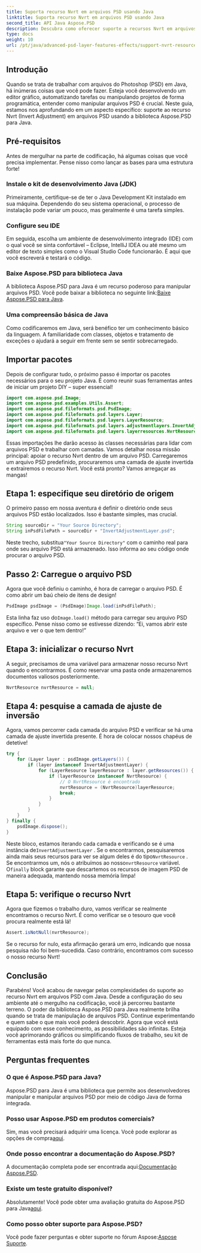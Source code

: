 ```yaml
---
title: Suporta recurso Nvrt em arquivos PSD usando Java
linktitle: Suporta recurso Nvrt em arquivos PSD usando Java
second_title: API Java Aspose.PSD
description: Descubra como oferecer suporte a recursos Nvrt em arquivos PSD usando Java. Aprenda a carregar arquivos e extrair recursos valiosos sem esforço com Aspose.PSD.
type: docs
weight: 10
url: /pt/java/advanced-psd-layer-features-effects/support-nvrt-resource-psd-files/
---
```

## Introdução
Quando se trata de trabalhar com arquivos do Photoshop (PSD) em Java, há inúmeras coisas que você pode fazer. Esteja você desenvolvendo um editor gráfico, automatizando tarefas ou manipulando projetos de forma programática, entender como manipular arquivos PSD é crucial. Neste guia, estamos nos aprofundando em um aspecto específico: suporte ao recurso Nvrt (Invert Adjustment) em arquivos PSD usando a biblioteca Aspose.PSD para Java.
## Pré-requisitos
Antes de mergulhar na parte de codificação, há algumas coisas que você precisa implementar. Pense nisso como lançar as bases para uma estrutura forte!
### Instale o kit de desenvolvimento Java (JDK)
Primeiramente, certifique-se de ter o Java Development Kit instalado em sua máquina. Dependendo do seu sistema operacional, o processo de instalação pode variar um pouco, mas geralmente é uma tarefa simples. 
### Configure seu IDE
Em seguida, escolha um ambiente de desenvolvimento integrado (IDE) com o qual você se sinta confortável – Eclipse, IntelliJ IDEA ou até mesmo um editor de texto simples como o Visual Studio Code funcionarão. É aqui que você escreverá e testará o código.
### Baixe Aspose.PSD para biblioteca Java
 A biblioteca Aspose.PSD para Java é um recurso poderoso para manipular arquivos PSD. Você pode baixar a biblioteca no seguinte link:[Baixe Aspose.PSD para Java](https://releases.aspose.com/psd/java/).
### Uma compreensão básica de Java
Como codificaremos em Java, será benéfico ter um conhecimento básico da linguagem. A familiaridade com classes, objetos e tratamento de exceções o ajudará a seguir em frente sem se sentir sobrecarregado.
## Importar pacotes
Depois de configurar tudo, o próximo passo é importar os pacotes necessários para o seu projeto Java. É como reunir suas ferramentas antes de iniciar um projeto DIY – super essencial!
```java
import com.aspose.psd.Image;
import com.aspose.psd.examples.Utils.Assert;
import com.aspose.psd.fileformats.psd.PsdImage;
import com.aspose.psd.fileformats.psd.layers.Layer;
import com.aspose.psd.fileformats.psd.layers.LayerResource;
import com.aspose.psd.fileformats.psd.layers.adjustmentlayers.InvertAdjustmentLayer;
import com.aspose.psd.fileformats.psd.layers.layerresources.NvrtResource;
```
Essas importações lhe darão acesso às classes necessárias para lidar com arquivos PSD e trabalhar com camadas.
Vamos detalhar nossa missão principal: apoiar o recurso Nvrt dentro de um arquivo PSD. Carregaremos um arquivo PSD predefinido, procuraremos uma camada de ajuste invertida e extrairemos o recurso Nvrt. Você está pronto? Vamos arregaçar as mangas!
## Etapa 1: especifique seu diretório de origem
O primeiro passo em nossa aventura é definir o diretório onde seus arquivos PSD estão localizados. Isso é bastante simples, mas crucial.
```java
String sourceDir = "Your Source Directory";
String inPsdFilePath = sourceDir + "InvertAdjustmentLayer.psd";
```
 Neste trecho, substitua`"Your Source Directory"` com o caminho real para onde seu arquivo PSD está armazenado. Isso informa ao seu código onde procurar o arquivo PSD.
## Passo 2: Carregue o arquivo PSD
Agora que você definiu o caminho, é hora de carregar o arquivo PSD. É como abrir um baú cheio de itens de design!
```java
PsdImage psdImage = (PsdImage)Image.load(inPsdFilePath);
```
Esta linha faz uso do`Image.load()` método para carregar seu arquivo PSD específico. Pense nisso como se estivesse dizendo: “Ei, vamos abrir este arquivo e ver o que tem dentro!”
## Etapa 3: inicializar o recurso Nvrt
A seguir, precisamos de uma variável para armazenar nosso recurso Nvrt quando o encontrarmos. É como reservar uma pasta onde armazenaremos documentos valiosos posteriormente.
```java
NvrtResource nvrtResource = null;
```
## Etapa 4: pesquise a camada de ajuste de inversão
Agora, vamos percorrer cada camada do arquivo PSD e verificar se há uma camada de ajuste invertida presente. É hora de colocar nossos chapéus de detetive!
```java
try {
    for (Layer layer : psdImage.getLayers()) {
        if (layer instanceof InvertAdjustmentLayer) {
            for (LayerResource layerResource : layer.getResources()) {
                if (layerResource instanceof NvrtResource) {
                    // O NvrtResource é encontrado
                    nvrtResource = (NvrtResource)layerResource;
                    break;
                }
            }
        }
    }
} finally {
    psdImage.dispose();
}
```
 Neste bloco, estamos iterando cada camada e verificando se é uma instância de`InvertAdjustmentLayer` . Se o encontrarmos, pesquisaremos ainda mais seus recursos para ver se algum deles é do tipo`NvrtResource` . Se encontrarmos um, nós o atribuímos ao nosso`nvrtResource` variável. O`finally` block garante que descartemos os recursos de imagem PSD de maneira adequada, mantendo nossa memória limpa!
## Etapa 5: verifique o recurso Nvrt
Agora que fizemos o trabalho duro, vamos verificar se realmente encontramos o recurso Nvrt. É como verificar se o tesouro que você procura realmente está lá!
```java
Assert.isNotNull(nvrtResource);
```
Se o recurso for nulo, esta afirmação gerará um erro, indicando que nossa pesquisa não foi bem-sucedida. Caso contrário, encontramos com sucesso o nosso recurso Nvrt!
## Conclusão
Parabéns! Você acabou de navegar pelas complexidades do suporte ao recurso Nvrt em arquivos PSD com Java. Desde a configuração do seu ambiente até o mergulho na codificação, você já percorreu bastante terreno. O poder da biblioteca Aspose.PSD para Java realmente brilha quando se trata de manipulação de arquivos PSD. Continue experimentando e quem sabe o que mais você poderá descobrir.
Agora que você está equipado com esse conhecimento, as possibilidades são infinitas. Esteja você aprimorando gráficos ou simplificando fluxos de trabalho, seu kit de ferramentas está mais forte do que nunca.
## Perguntas frequentes
### O que é Aspose.PSD para Java?
Aspose.PSD para Java é uma biblioteca que permite aos desenvolvedores manipular e manipular arquivos PSD por meio de código Java de forma integrada.
### Posso usar Aspose.PSD em produtos comerciais?
 Sim, mas você precisará adquirir uma licença. Você pode explorar as opções de compra[aqui](https://purchase.aspose.com/buy).
### Onde posso encontrar a documentação do Aspose.PSD?
 A documentação completa pode ser encontrada aqui:[Documentação Aspose.PSD](https://reference.aspose.com/psd/java/).
### Existe um teste gratuito disponível?
 Absolutamente! Você pode obter uma avaliação gratuita do Aspose.PSD para Java[aqui](https://releases.aspose.com/).
### Como posso obter suporte para Aspose.PSD?
 Você pode fazer perguntas e obter suporte no fórum Aspose:[Aspose Suporte](https://forum.aspose.com/c/psd/34).